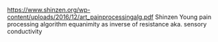 https://www.shinzen.org/wp-content/uploads/2016/12/art_painprocessingalg.pdf
Shinzen Young
pain processing algorithm
equanimity as inverse of resistance 
aka. sensory conductivity